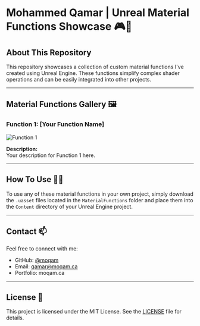 # Mohammed Qamar | Unreal Material Functions Showcase 🎮🎨

## About This Repository

This repository showcases a collection of custom material functions I've created using Unreal Engine. These functions simplify complex shader operations and can be easily integrated into other projects.

---

## Material Functions Gallery 🖼️

### Function 1: [Your Function Name]
![Function 1](images/function1.png)

**Description:**  
Your description for Function 1 here.

---

## How To Use 👨‍💻

To use any of these material functions in your own project, simply download the `.uasset` files located in the `MaterialFunctions` folder and place them into the `Content` directory of your Unreal Engine project.

---

## Contact 📫

Feel free to connect with me:

- GitHub: [@moqam](https://github.com/moqam)
- Email: qamar@moqam.ca
- Portfolio: moqam.ca

---

## License 📝

This project is licensed under the MIT License. See the [LICENSE](LICENSE.md) file for details.
